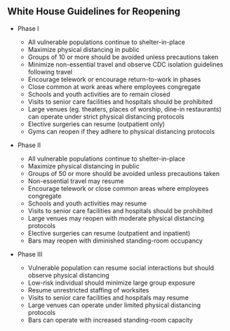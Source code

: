 ## White House Guidelines for Reopening 

- Phase I 
    - All vulnerable populations continue to shelter-in-place 
    - Maximize physical distancing in public 
    - Groups of 10 or more should be avoided unless precautions taken 
    - Minimize non-essential travel and observe CDC isolation guidelines following travel 
    - Encourage telework or encourage return-to-work in phases 
    - Close common at work areas where employees congregate 
    - Schools and youth activities are to remain closed 
    - Visits to senior care facilities and hospitals should be prohibited 
    - Large venues (eg. theaters, places of worship, dine-in restaurants) can operate under strict physical distancing protocols 
    - Elective surgeries can resume (outpatient only)
    - Gyms can reopen if they adhere to physical distancing protocols 

- Phase II 
    - All vulnerable populations continue to shelter-in-place 
    - Maximize physical distancing in public 
    - Groups of 50 or more should be avoided unless precautions taken 
    - Non-essential travel may resume 
    - Encourage telework or close common areas where employees congregate 
    - Schools and youth activities may resume 
    - Visits to senior care facilities and hospitals should be prohibited 
    - Large venues may reopen with moderate physical distancing protocols 
    - Elective surgeries can resume (outpatient and inpatient) 
    - Bars may reopen with diminished standing-room occupancy 

- Phase III 
    - Vulnerable population can resume social interactions but should observe physical distancing 
    - Low-risk individual should minimize large group exposure 
    - Resume unrestricted staffing of worksites 
    - Visits to senior care facilities and hospitals may resume 
    - Large venues can operate under limited physical distancing protocols 
    - Bars can operate with increased standing-room capacity 